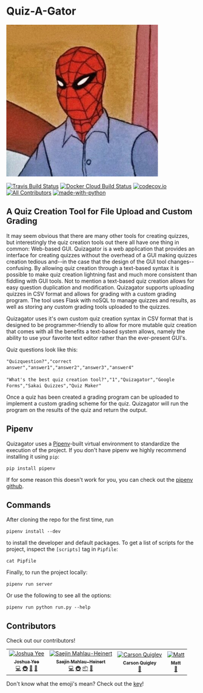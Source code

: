 # Quiz-A-Gator

![logo](logo.jpg "Professor Spidey")

[![Travis Build Status](https://travis-ci.com/GatorEducator/quizagator.svg?branch=master)](https://travis-ci.com/GatorEducator/quizagator)
[![Docker Cloud Build Status](https://img.shields.io/docker/cloud/build/gatoreducator/quizagator.svg?style=popout)](https://hub.docker.com/r/gatoreducator/quizagator)
[![codecov.io](http://codecov.io/github/GatorEducator/quizagator/coverage.svg?branch=master)](http://codecov.io/github/GatorEducator/quizagator?branch=master)
[![All Contributors](https://img.shields.io/badge/all_contributors-4-orange.svg?style=flat)](#contributors)
[![made-with-python](https://img.shields.io/badge/Made%20with-Python-blue.svg)](https://www.python.org/)

## A Quiz Creation Tool for File Upload and Custom Grading

It may seem obvious that there are many other tools for creating quizzes, but
interestingly the quiz creation tools out there all have one thing in common:
Web-based GUI. Quizagator is a web application that provides an interface for
creating quizzes without the overhead of a GUI making quizzes creation tedious
and--in the case that the design of the GUI tool changes--confusing. By allowing
quiz creation through a text-based syntax it is possible to make quiz creation
lightning fast and much more consistent than fiddling with GUI tools. Not to
mention a text-based quiz creation allows for easy question duplication and
modification. Quizagator supports uploading quizzes in CSV format and allows for
grading with a custom grading program. The tool uses Flask with noSQL to manage
quizzes and results, as well as storing any custom grading tools uploaded to the
quizzes.

Quizagator uses it's own custom quiz creation syntax in CSV format that is
designed to be programmer-friendly to allow for more mutable quiz creation that
comes with all the benefits a text-based system allows, namely the ability to use
your favorite text editor rather than the ever-present GUI's.

Quiz questions look like this:

```csv
"Quizquestion?","correct answer","answer1","answer2","answer3","answer4"

"What's the best quiz creation tool?","1","Quizagator","Google Forms","Sakai Quizzes","Quiz Maker"
```

Once a quiz has been created a grading program can be uploaded to implement a
custom grading scheme for the quiz. Quizagator will run the program on the
results of the quiz and return the output.

## Pipenv

Quizagator uses a [Pipenv](https://project/pipenv/)-built virtual environment
to standardize the execution of the project. If you don't have pipenv we highly
recommend installing it using `pip`:

```
pip install pipenv
```

If for some reason this doesn't work for you, you can check out the [pipenv
github](https://github.com/pypa/pipenv).

## Commands

After cloning the repo for the first time, run

```
pipenv install --dev
```

to install the developer and default packages. To get a list of scripts for the
project, inspect the `[scripts]` tag in `Pipfile`:

```
cat Pipfile
```

Finally, to run the project locally:

```
pipenv run server
```

Or use the following to see all the options:

```
pipenv run python run.py --help
```

## Contributors

Check out our contributors!

<!-- ALL-CONTRIBUTORS-LIST:START - Do not remove or modify this section -->
<!-- prettier-ignore -->
<table><tr><td align="center"><a href="https://github.com/yeej2"><img src="https://avatars1.githubusercontent.com/u/22895281?v=4" width="100px;" alt="Joshua Yee"/><br /><sub><b>Joshua Yee</b></sub></a><br /><a href="https://github.com/GatorEducator/quizagator/commits?author=yeej2" title="Code">💻</a> <a href="#infra-yeej2" title="Infrastructure (Hosting, Build-Tools, etc)">🚇</a> <a href="#review-yeej2" title="Reviewed Pull Requests">👀</a> <a href="https://github.com/GatorEducator/quizagator/commits?author=yeej2" title="Documentation">📖</a></td><td align="center"><a href="https://saejinmh.com"><img src="https://avatars1.githubusercontent.com/u/5274499?v=4" width="100px;" alt="Saejin Mahlau-Heinert"/><br /><sub><b>Saejin Mahlau-Heinert</b></sub></a><br /><a href="https://github.com/GatorEducator/quizagator/commits?author=Michionlion" title="Code">💻</a> <a href="#infra-Michionlion" title="Infrastructure (Hosting, Build-Tools, etc)">🚇</a> <a href="#platform-Michionlion" title="Packaging/porting to new platform">📦</a> <a href="#review-Michionlion" title="Reviewed Pull Requests">👀</a></td><td align="center"><a href="https://github.com/quigley-c"><img src="https://avatars1.githubusercontent.com/u/35495466?v=4" width="100px;" alt="Carson Quigley"/><br /><sub><b>Carson Quigley</b></sub></a><br /><a href="https://github.com/GatorEducator/quizagator/commits?author=quigley-c" title="Documentation">📖</a></td><td align="center"><a href="https://github.com/JattMones"><img src="https://avatars0.githubusercontent.com/u/22432176?v=4" width="100px;" alt="Matt"/><br /><sub><b>Matt</b></sub></a><br /><a href="https://github.com/GatorEducator/quizagator/commits?author=JattMones" title="Documentation">📖</a></td></tr></table>

<!-- ALL-CONTRIBUTORS-LIST:END -->

Don't know what the emoji's mean? Check out the [key](https://allcontributors.org/docs/en/emoji-key)!
